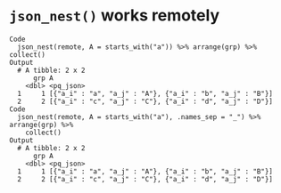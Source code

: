 # `json_nest()` works remotely

    Code
      json_nest(remote, A = starts_with("a")) %>% arrange(grp) %>% collect()
    Output
      # A tibble: 2 x 2
          grp A                                                       
        <dbl> <pq_json>                                               
      1     1 [{"a_i" : "a", "a_j" : "A"}, {"a_i" : "b", "a_j" : "B"}]
      2     2 [{"a_i" : "c", "a_j" : "C"}, {"a_i" : "d", "a_j" : "D"}]
    Code
      json_nest(remote, A = starts_with("a"), .names_sep = "_") %>% arrange(grp) %>%
        collect()
    Output
      # A tibble: 2 x 2
          grp A                                                       
        <dbl> <pq_json>                                               
      1     1 [{"a_i" : "a", "a_j" : "A"}, {"a_i" : "b", "a_j" : "B"}]
      2     2 [{"a_i" : "c", "a_j" : "C"}, {"a_i" : "d", "a_j" : "D"}]

